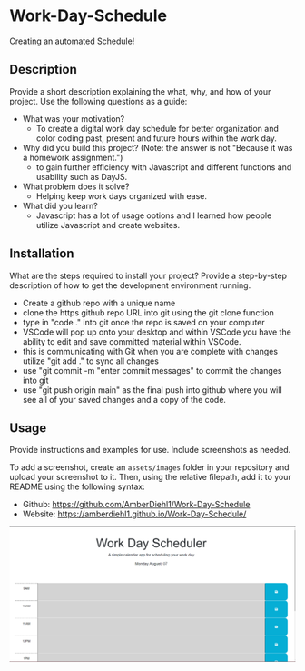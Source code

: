 # Work-Day-Schedule
Creating an automated Schedule!

## Description
Provide a short description explaining the what, why, and how of your project. Use the following questions as a guide:
- What was your motivation?
    - To create a digital work day schedule for better organization and color coding past, present and future hours within the work day.
- Why did you build this project? (Note: the answer is not "Because it was a homework assignment.")
    - to gain further efficiency with Javascript and different functions and usability such as DayJS.
- What problem does it solve?
    - Helping keep work days organized with ease.
- What did you learn?
    - Javascript has a lot of usage options and I learned how people utilize Javascript and create websites.

## Installation
What are the steps required to install your project? Provide a step-by-step description of how to get the development environment running.
- Create a github repo with a unique name 
- clone the https github repo URL into git using the git clone function
- type in "code ." into git once the repo is saved on your computer
- VSCode will pop up onto your desktop and within VSCode you have the ability to edit and save committed material within VSCode. 
- this is communicating with Git when you are complete with changes utilize "git add ." to sync all changes
- use "git commit -m "enter commit messages" to commit the changes into git
- use "git push origin main" as the final push into github where you will see all of your saved changes and a copy of the code. 
## Usage
Provide instructions and examples for use. Include screenshots as needed.

To add a screenshot, create an `assets/images` folder in your repository and upload your screenshot to it. Then, using the relative filepath, add it to your README using the following syntax:

- Github: https://github.com/AmberDiehl1/Work-Day-Schedule
- Website: https://amberdiehl1.github.io/Work-Day-Schedule/

![alt text](images/Website_preview.png)

